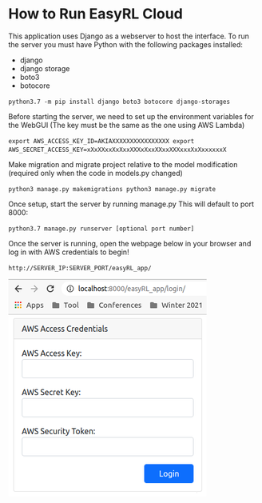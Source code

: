 # How to Run EasyRL Cloud

This application uses Django as a webserver to host the interface. To run the server you must have Python with the following packages installed:

- django
- django storage
- boto3
- botocore

`python3.7 -m pip install django boto3 botocore django-storages`

Before starting the server, we need to set up the environment variables for the WebGUI (The key must be the same as the one using AWS Lambda)

`export AWS_ACCESS_KEY_ID=AKIAXXXXXXXXXXXXXXXX
export AWS_SECRET_ACCESS_KEY=xXxXXxxXxXxxXXXxXxxXXxxXXXxxxXxXxxxxxxX`

Make migration and migrate project relative to the model modification (required only when the code in models.py changed)

`python3 manage.py makemigrations
python3 manage.py migrate`

Once setup, start the server by running manage.py This will default to port 8000:

`python3.7 manage.py runserver [optional port number]`

Once the server is running, open the webpage below in your browser and log in with AWS credentials to begin!

`http://SERVER_IP:SERVER_PORT/easyRL_app/`

![Login](login.png "Login")
